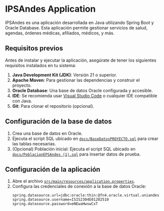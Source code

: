 # IPSAndes Application

IPSAndes es una aplicación desarrollada en Java utilizando Spring Boot y Oracle Database. Esta aplicación permite gestionar servicios de salud, agendas, órdenes médicas, afiliados, médicos, y más.

## Requisitos previos

Antes de instalar y ejecutar la aplicación, asegúrate de tener los siguientes requisitos instalados en tu sistema:

1. **Java Development Kit (JDK)**: Versión 21 o superior.
2. **Apache Maven**: Para gestionar las dependencias y construir el proyecto.
3. **Oracle Database**: Una base de datos Oracle configurada y accesible.
4. **IDE**: Se recomienda usar [Visual Studio Code](https://code.visualstudio.com/) o cualquier IDE compatible con Java.
5. **Git**: Para clonar el repositorio (opcional).

## Configuración de la base de datos

1. Crea una base de datos en Oracle.
2. Ejecuta el script SQL ubicado en [`docs/BaseDatosPROYECTO.sql`](docs/BaseDatosPROYECTO.sql) para crear las tablas necesarias.
3. (Opcional) Población inicial: Ejecuta el script SQL ubicado en [`docs/PoblacionEPSAndes (1).sql`](docs/PoblacionEPSAndes%20(1).sql) para insertar datos de prueba.

## Configuración de la aplicación

1. Abre el archivo [`src/main/resources/application.properties`](src/main/resources/application.properties).
2. Configura las credenciales de conexión a la base de datos Oracle:
   ```properties
   spring.datasource.url=jdbc:oracle:thin:@fn4.oracle.virtual.uniandes.edu.co:1521/PROD
   spring.datasource.username=ISIS2304E01202510
   spring.datasource.password=eNEwaHwswCxT
